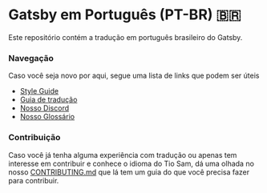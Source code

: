 
# Gatsby em Português (PT-BR) 🇧🇷

Este repositório contém a tradução em português brasileiro do Gatsby. 

### Navegação

Caso você seja novo por aqui, segue uma lista de links que podem ser úteis

* [Style Guide](/style-guide.md)
* [Guia de tradução](https://www.gatsbyjs.com/contributing/gatsby-docs-translation-guide/)
* [Nosso Discord](https://discordapp.com/invite/xJWpW9U)
* [Nosso Glossário](https://docs.google.com/spreadsheets/d/1TLztI-jrPslCt0fgk4B9tGnhhS_7JQZJfMql1ePsIZo/edit?usp=sharing)

### Contribuição

Caso você já tenha alguma experiência com tradução ou apenas tem interesse em contribuir e conhece o idioma do Tio Sam, dá uma olhada no nosso [CONTRIBUTING.md](/CONTRIBUTING.md) que lá tem um guia do que você precisa fazer para contribuir.  




  
